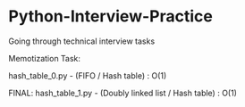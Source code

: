 # Python-Interview-Practice
Going through technical interview tasks

Memotization Task:

hash_table_0.py - (FIFO / Hash table) : O(1)

FINAL: hash_table_1.py - (Doubly linked list / Hash table) : O(1)
